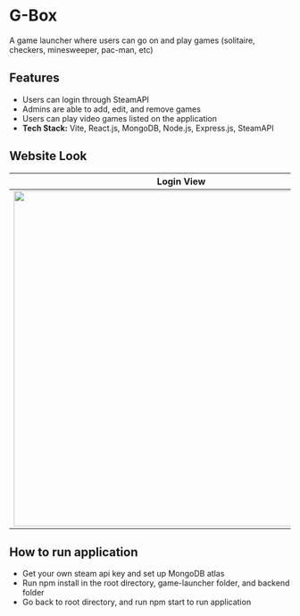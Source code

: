 # G-Box

A game launcher where users can go on and play games (solitaire, checkers, minesweeper, pac-man, etc)

## Features
- Users can login through SteamAPI
- Admins are able to add, edit, and remove games
- Users can play video games listed on the application
- **Tech Stack:** Vite, React.js, MongoDB, Node.js, Express.js, SteamAPI

## Website Look
| Login View  | Home View | Game View |
| ------------- | ------------- | ------------- |
|<img width="600" src="https://github.com/ivanthecoder1/G-Box/assets/56855196/fc806bfa-ed0e-42eb-a894-2ff7b326566d">| <img width="600" src="https://github.com/ivanthecoder1/G-Box/assets/56855196/f5480ce9-4b60-4ebd-a069-ddaba297a10c"> | <img width="600" src="https://github.com/ivanthecoder1/G-Box/assets/56855196/1790bb2f-6c41-4d27-9914-30b06ab08117">

## How to run application
- Get your own steam api key and set up MongoDB atlas 
- Run npm install in the root directory, game-launcher folder, and backend folder
- Go back to root directory, and run npm start to run application




